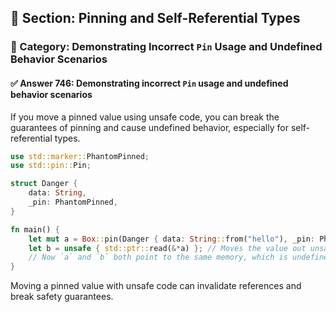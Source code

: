 ## 📘 Section: Pinning and Self-Referential Types
### 🔹 Category: Demonstrating Incorrect `Pin` Usage and Undefined Behavior Scenarios
#### ✅ Answer 746: Demonstrating incorrect `Pin` usage and undefined behavior scenarios

If you move a pinned value using unsafe code, you can break the guarantees of pinning and cause undefined behavior, especially for self-referential types.

```rust
use std::marker::PhantomPinned;
use std::pin::Pin;

struct Danger {
    data: String,
    _pin: PhantomPinned,
}

fn main() {
    let mut a = Box::pin(Danger { data: String::from("hello"), _pin: PhantomPinned });
    let b = unsafe { std::ptr::read(&*a) }; // Moves the value out unsafely!
    // Now `a` and `b` both point to the same memory, which is undefined behavior.
}
```

Moving a pinned value with unsafe code can invalidate references and break safety guarantees.
